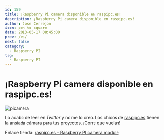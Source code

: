 ```yaml
---
id: 159
title: ¡Raspberry Pi camera disponible en raspipc.es!
description: ¡Raspberry Pi camera disponible en raspipc.es!
author: Jose Cerrejon
icon: pen-to-square
date: 2013-05-17 08:45:00
prev: /es/
next: false
category:
  - Raspberry PI
tag:
  - Raspberry PI
---
```


# ¡Raspberry Pi camera disponible en raspipc.es!

![picamera](/images/picamera.jpg)

Lo acabo de leer en *Twitter* y no me lo creo. Los chicos de [raspipc.es](http://raspipc.es) tienen la ansiada cámara para tus proyectos. ¡Corre que vuelan!

Enlace tienda: [raspipc.es - Raspberry PI camera module](http://raspipc.es/tienda.php?ver=articulo&id=1081)